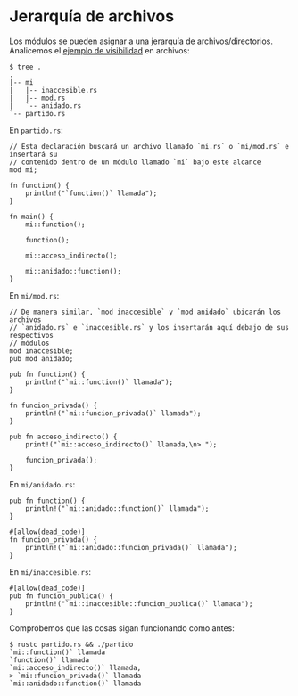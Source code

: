 # Jerarquía de archivos

Los módulos se pueden asignar a una jerarquía de archivos/directorios.
Analicemos el [ejemplo de visibilidad][visibility] en archivos:

```shell
$ tree .
.
|-- mi
|   |-- inaccesible.rs
|   |-- mod.rs
|   `-- anidado.rs
`-- partido.rs
```

En `partido.rs`:

```rust,ignore
// Esta declaración buscará un archivo llamado `mi.rs` o `mi/mod.rs` e insertará su
// contenido dentro de un módulo llamado `mi` bajo este alcance
mod mi;

fn function() {
    println!("`function()` llamada");
}

fn main() {
    mi::function();

    function();

    mi::acceso_indirecto();

    mi::anidado::function();
}

```

En `mi/mod.rs`:

```rust,ignore
// De manera similar, `mod inaccesible` y `mod anidado` ubicarán los archivos
// `anidado.rs` e `inaccesible.rs` y los insertarán aquí debajo de sus respectivos
// módulos
mod inaccesible;
pub mod anidado;

pub fn function() {
    println!("`mi::function()` llamada");
}

fn funcion_privada() {
    println!("`mi::funcion_privada()` llamada");
}

pub fn acceso_indirecto() {
    print!("`mi::acceso_indirecto()` llamada,\n> ");

    funcion_privada();
}
```

En `mi/anidado.rs`:

```rust,ignore
pub fn function() {
    println!("`mi::anidado::function()` llamada");
}

#[allow(dead_code)]
fn funcion_privada() {
    println!("`mi::anidado::funcion_privada()` llamada");
}
```

En `mi/inaccesible.rs`:

```rust,ignore
#[allow(dead_code)]
pub fn funcion_publica() {
    println!("`mi::inaccesible::funcion_publica()` llamada");
}
```

Comprobemos que las cosas sigan funcionando como antes:

```shell
$ rustc partido.rs && ./partido
`mi::function()` llamada
`function()` llamada
`mi::acceso_indirecto()` llamada,
> `mi::funcion_privada()` llamada
`mi::anidado::function()` llamada
```

[visibility]: visibility.md
